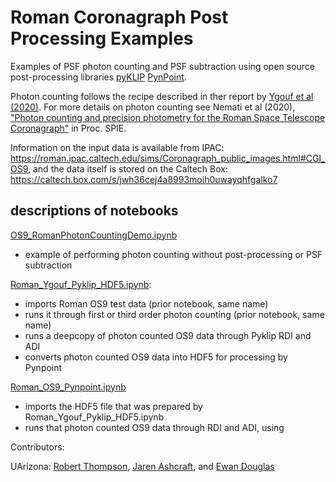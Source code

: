 # Roman Coronagraph Post Processing Examples

Examples of PSF photon counting and PSF subtraction using open source post-processing libraries [pyKLIP](https://bitbucket.org/pyKLIP/pyklip) [PynPoint](https://github.com/PynPoint/PynPoint).

Photon counting follows the recipe described in ther report by [Ygouf et al (2020)](https://roman.ipac.caltech.edu/docs/sims/20210110_Roman_CGI_post_processing_report_URS_corrected_typo.pdf). For more details on photon counting see Nemati et al (2020), ["Photon counting and precision photometry for the Roman Space Telescope Coronagraph"](https://ui.adsabs.harvard.edu/abs/2020SPIE11443E..5FN/abstract) in Proc. SPIE.

Information on the input data is available from IPAC: https://roman.ipac.caltech.edu/sims/Coronagraph_public_images.html#CGI_OS9, and the data itself is stored on the Caltech Box: https://caltech.box.com/s/jwh36cej4a8993moih0uwayqhfgalko7

## descriptions of notebooks

[OS9_RomanPhotonCountingDemo.ipynb](OS9_RomanPhotonCountingDemo.ipynb)

- example of performing photon counting without post-processing or PSF subtraction

[Roman_Ygouf_Pyklip_HDF5.ipynb](Roman_Ygouf_Pyklip_HDF5.ipynb):

- imports Roman OS9 test data (prior notebook, same name)
- runs it through first or third order photon counting (prior notebook, same name)
- runs a deepcopy of photon counted OS9 data through Pyklip RDI and ADI
- converts photon counted OS9 data into HDF5 for processing by Pynpoint

[Roman_OS9_Pynpoint.ipynb](Roman_OS9_Pynpoint.ipynb)

- imports the HDF5 file that was prepared by Roman_Ygouf_Pyklip_HDF5.ipynb
- runs that photon counted OS9 data through RDI and ADI, using 


Contributors:

UArizona: [Robert Thompson](https://github.com/GitHubUsername-rmt), [Jaren Ashcraft](https://github.com/Jashcraf), and [Ewan Douglas](https://github.com/douglase)
